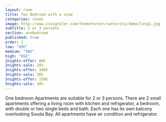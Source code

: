 ```yaml
---
layout: room
title: Two Bedroom with a view
categories: rooms
image: http://www.cssigniter.com/themeforest/santorini/demo/long1.jpg
subtitle: 2 or 3 persons
section: onebedroom
published: true
order: 1
low: "45€"
medium: "50€"
high: "65€"
2nights-offer: 80€
2nights-sale: 20%
3nights-offer: 100€
3nights-sale: 30%
5nights-offer: 150€
5nights-sale: 30%
---
```


One bedroom Apartments are suitable for 2 or 3 persons. 
There are 2 small apartments offering a living room with kitchen and refrigerator, a bedroom, with double or two single beds and bath. 
Each one has its own balcony overlooking Souda Bay. All apartments have air condition and refrigerator.